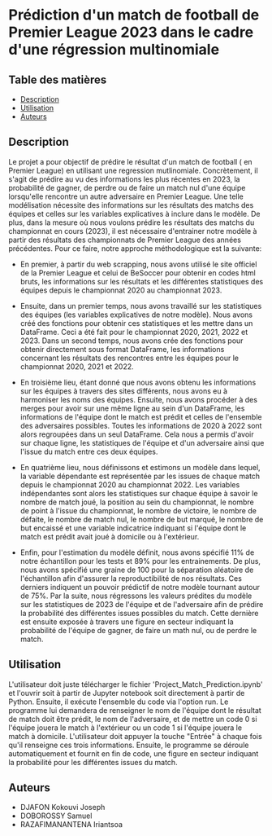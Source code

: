 ﻿# Prédiction d'un match de football de Premier League 2023 dans le cadre d'une régression multinomiale
## Table des matières
* [Description](#Description)
* [Utilisation](#Utilisation) 
* [Auteurs](#Auteurs) 

## Description

Le projet a pour objectif de prédire le résultat d'un match de football ( en Premier League) en utilisant une regression mutlinomiale. Concrètement, il s'agit de prédire au vu des informations les plus récentes en 2023, la probabilité de gagner, de perdre ou de faire un match nul d'une équipe lorsqu'elle rencontre un autre adversaire en Premier League. Une telle modélisation nécessite des informations sur les résultats des matchs des équipes et celles sur les variables explicatives à inclure dans le modèle. De plus, dans la mesure où nous voulons prédire les résultats des matchs du championnat en cours (2023), il est nécessaire d'entrainer notre modèle à partir des résultats des championnats de Premier League des années précédentes. Pour ce faire, notre approche méthodologique est la suivante:

   - En premier, à partir du web scrapping, nous avons utilisé le site officiel de la Premier League et celui de BeSoccer pour obtenir en codes html bruts, les informations sur les résultats et les différentes statistiques des équipes depuis le championnat 2020 au championnat 2023.
    
   - Ensuite, dans un premier temps, nous avons travaillé sur les statistiques des équipes (les variables explicatives de notre modèle). Nous avons créé des fonctions pour obtenir ces statistiques et les mettre dans un DataFrame. Ceci a été fait pour le championnat 2020, 2021, 2022 et 2023. Dans un second temps, nous avons crée des fonctions pour obtenir directement sous format DataFrame, les informations concernant les résultats des rencontres entre les équipes pour le championnat 2020, 2021 et 2022. 
    
   - En troisième lieu, étant donné que nous avons obtenu les informations sur les équipes à travers des sites différents, nous avons eu à harmoniser les noms des équipes. Ensuite, nous avons procéder à des merges pour avoir sur une même ligne au sein d'un DataFrame, les informations de l'équipe dont le match est prédit et celles de l'ensemble des adversaires possibles. Toutes les informations de 2020 à 2022 sont alors regroupées dans un seul DataFrame. Cela nous a permis d'avoir sur chaque ligne, les statistiques de l'équipe et d'un adversaire ainsi que l'issue du match entre ces deux équipes.
    
   - En quatrième lieu, nous définissons et estimons un modèle dans lequel, la variable dépendante est représentée par les issues de chaque match depuis le championnat 2020 au championnat 2022. Les variables indépendantes sont alors les statistiques sur chaque équipe à savoir le nombre de match joué, la position au sein du championnat, le nombre de point à l'issue du championnat, le nombre de victoire, le nombre de défaite, le nombre de match nul, le nombre de but marqué, le nombre de but encaissé et une variable indicatrice indiquant si l'équipe dont le match est prédit avait joué à domicile ou à l'extérieur.
    
   - Enfin, pour l'estimation du modèle définit, nous avons spécifié 11% de notre échantillon pour les tests et 89% pour les entrainements. De plus, nous avons spécifié une graine de 100 pour la séparation aléatoire de l'échantillon afin d'assurer la reproductibilité de nos résultats. Ces derniers indiquent un pouvoir prédictif de notre modèle tournant autour de 75%. Par la suite, nous régressons les valeurs prédites du modèle sur les statistiques de 2023 de l'équipe et de l'adversaire afin de prédire la probabilité des différentes issues possibles du match. Cette dernière est ensuite exposée à travers une figure en secteur indiquant la probabilité de l'équipe de gagner, de faire un math nul, ou de perdre le match.
    

## Utilisation

L'utilisateur doit juste télécharger le fichier 'Project_Match_Prediction.ipynb' et l'ouvrir soit à partir de Jupyter notebook soit directement à partir de Python.
Ensuite, il exécute l'ensemble du code via l'option run. Le programme lui demandera de renseigner le nom de l'équipe dont le résultat de match doit être prédit, le nom de l'adversaire, et de mettre un code 0 si l'équipe jouera le match à l'extérieur ou un code 1 si l'équipe jouera le match à domicile. L'utilisateur doit appuyer la touche "Entrée" à chaque fois qu'il renseigne ces trois informations. Ensuite, le programme se déroule automatiquement et fournit en fin de code, une figure en secteur indiquant la probabilité pour les différentes issues du match. 


## Auteurs

* DJAFON Kokouvi Joseph
* DOBOROSSY Samuel
* RAZAFIMANANTENA Iriantsoa
